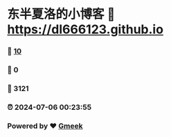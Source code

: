 # 东半夏洛的小博客 :link: https://dl666123.github.io 
### :page_facing_up: [10](https://dl666123.github.io/tag.html) 
### :speech_balloon: 0 
### :hibiscus: 3121 
### :alarm_clock: 2024-07-06 00:23:55 
### Powered by :heart: [Gmeek](https://github.com/Meekdai/Gmeek)
